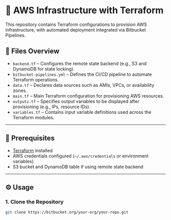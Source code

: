 # 🚀 AWS Infrastructure with Terraform 

This repository contains Terraform configurations to provision AWS infrastructure, with automated deployment integrated via Bitbucket Pipelines.

## 📁 Files Overview

- `backend.tf` – Configures the remote state backend (e.g., S3 and DynamoDB for state locking).
- `bitbucket-pipelines.yml` – Defines the CI/CD pipeline to automate Terraform operations.
- `data.tf` – Declares data sources such as AMIs, VPCs, or availability zones.
- `main.tf` – Main Terraform configuration for provisioning AWS resources.
- `outputs.tf` – Specifies output variables to be displayed after provisioning (e.g., IPs, resource IDs).
- `variables.tf` – Contains input variable definitions used across the Terraform modules.

---

## 🧱 Prerequisites

- [Terraform](https://www.terraform.io/downloads) installed
- AWS credentials configured (`~/.aws/credentials` or environment variables)
- S3 bucket and DynamoDB table if using remote state backend

---

## ⚙️ Usage

### 1. Clone the Repository

```bash
git clone https://bitbucket.org/your-org/your-repo.git
```

